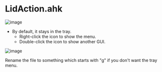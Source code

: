 # LidAction.ahk
![image](https://github.com/tamo/LidAction.ahk/assets/383537/7754c797-7754-4439-a6e0-2638b6a18663)

- By default, it stays in the tray.
  - Right-click the icon to show the menu.
  - Double-click the icon to show another GUI.

![image](https://github.com/tamo/LidAction.ahk/assets/383537/61c71e43-491d-43bb-8563-be8002008401)

Rename the file to something which starts with "g"
if you don't want the tray menu.
